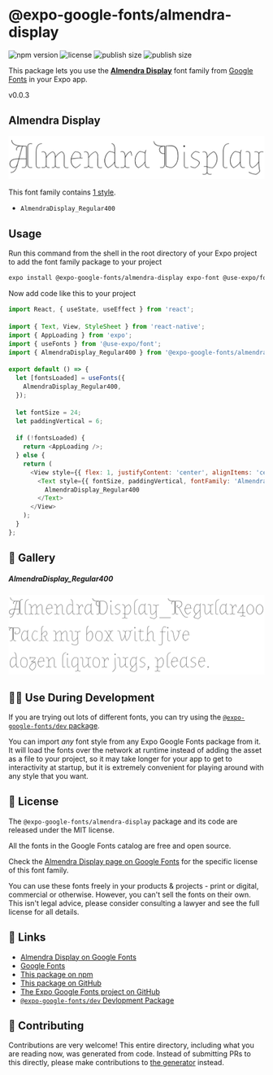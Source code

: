 # @expo-google-fonts/almendra-display

![npm version](https://flat.badgen.net/npm/v/@expo-google-fonts/almendra-display)
![license](https://flat.badgen.net/github/license/expo/google-fonts)
![publish size](https://flat.badgen.net/packagephobia/install/@expo-google-fonts/almendra-display)
![publish size](https://flat.badgen.net/packagephobia/publish/@expo-google-fonts/almendra-display)

This package lets you use the [**Almendra Display**](https://fonts.google.com/specimen/Almendra+Display) font family from [Google Fonts](https://fonts.google.com/) in your Expo app.

v0.0.3

## Almendra Display

![Almendra Display](./font-family.png)

This font family contains [1 style](#-gallery).

- `AlmendraDisplay_Regular400`

## Usage

Run this command from the shell in the root directory of your Expo project to add the font family package to your project
```sh
expo install @expo-google-fonts/almendra-display expo-font @use-expo/font
```

Now add code like this to your project
```js
import React, { useState, useEffect } from 'react';

import { Text, View, StyleSheet } from 'react-native';
import { AppLoading } from 'expo';
import { useFonts } from '@use-expo/font';
import { AlmendraDisplay_Regular400 } from '@expo-google-fonts/almendra-display';

export default () => {
  let [fontsLoaded] = useFonts({
    AlmendraDisplay_Regular400,
  });

  let fontSize = 24;
  let paddingVertical = 6;

  if (!fontsLoaded) {
    return <AppLoading />;
  } else {
    return (
      <View style={{ flex: 1, justifyContent: 'center', alignItems: 'center' }}>
        <Text style={{ fontSize, paddingVertical, fontFamily: 'AlmendraDisplay_Regular400' }}>
          AlmendraDisplay_Regular400
        </Text>
      </View>
    );
  }
};

```

## 🔡 Gallery

##### AlmendraDisplay_Regular400
![AlmendraDisplay_Regular400](./a8aa056bca4ab7efab868e9b7a435eea1109abde7b232725b1e1b41cf482191a.ttf.png)


## 👩‍💻 Use During Development

If you are trying out lots of different fonts, you can try using the [`@expo-google-fonts/dev` package](https://github.com/expo/google-fonts/tree/master/font-packages/dev#readme).

You can import *any* font style from any Expo Google Fonts package from it. It will load the fonts
over the network at runtime instead of adding the asset as a file to your project, so it may take longer
for your app to get to interactivity at startup, but it is extremely convenient
for playing around with any style that you want.

## 📖 License

The `@expo-google-fonts/almendra-display` package and its code are released under the MIT license.

All the fonts in the Google Fonts catalog are free and open source.

Check the [Almendra Display page on Google Fonts](https://fonts.google.com/specimen/Almendra+Display) for the specific license of this font family.

You can use these fonts freely in your products & projects - print or digital, commercial or otherwise. However, you can't sell the fonts on their own. This isn't legal advice, please consider consulting a lawyer and see the full license for all details.

## 🔗 Links

- [Almendra Display on Google Fonts](https://fonts.google.com/specimen/Almendra+Display)
- [Google Fonts](https://fonts.google.com/)
- [This package on npm](https://www.npmjs.com/package/@expo-google-fonts/almendra-display)
- [This package on GitHub](https://github.com/expo/google-fonts/tree/master/font-packages/almendra-display)
- [The Expo Google Fonts project on GitHub](https://github.com/expo/google-fonts)
- [`@expo-google-fonts/dev` Devlopment Package](https://github.com/expo/google-fonts/tree/master/font-packages/dev)


## 🤝 Contributing

Contributions are very welcome! This entire directory, including what you are reading now, was generated from code. Instead of submitting PRs to this directly, please make contributions to [the generator](https://github.com/expo/google-fonts/tree/master/packages/generator) instead.
